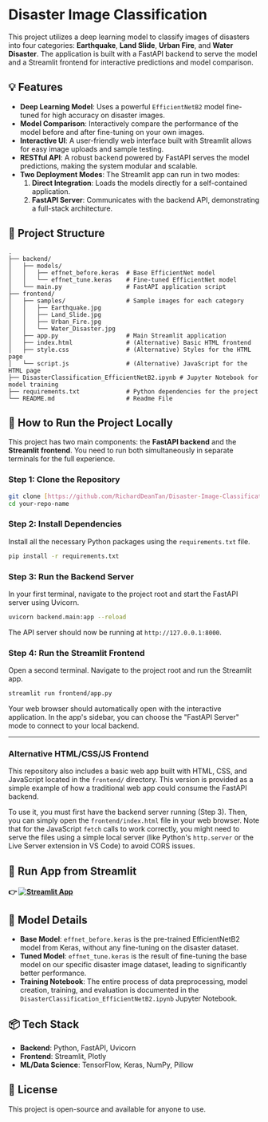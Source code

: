# Disaster Image Classification

This project utilizes a deep learning model to classify images of disasters into four categories: **Earthquake**, **Land Slide**, **Urban Fire**, and **Water Disaster**. The application is built with a FastAPI backend to serve the model and a Streamlit frontend for interactive predictions and model comparison.

## 💡 Features
-   **Deep Learning Model**: Uses a powerful `EfficientNetB2` model fine-tuned for high accuracy on disaster images.
-   **Model Comparison**: Interactively compare the performance of the model before and after fine-tuning on your own images.
-   **Interactive UI**: A user-friendly web interface built with Streamlit allows for easy image uploads and sample testing.
-   **RESTful API**: A robust backend powered by FastAPI serves the model predictions, making the system modular and scalable.
-   **Two Deployment Modes**: The Streamlit app can run in two modes:
    1.  **Direct Integration**: Loads the models directly for a self-contained application.
    2.  **FastAPI Server**: Communicates with the backend API, demonstrating a full-stack architecture.

## 📂 Project Structure

```
.
├── backend/
│   ├── models/
│   │   ├── effnet_before.keras  # Base EfficientNet model
│   │   └── effnet_tune.keras    # Fine-tuned EfficientNet model
│   └── main.py                  # FastAPI application script
├── frontend/
│   ├── samples/                 # Sample images for each category
│   │   ├── Earthquake.jpg
│   │   ├── Land_Slide.jpg
│   │   ├── Urban_Fire.jpg
│   │   └── Water_Disaster.jpg
│   ├── app.py                   # Main Streamlit application
│   ├── index.html               # (Alternative) Basic HTML frontend
│   ├── style.css                # (Alternative) Styles for the HTML page
│   └── script.js                # (Alternative) JavaScript for the HTML page
├── DisasterClassification_EfficientNetB2.ipynb # Jupyter Notebook for model training
├── requirements.txt             # Python dependencies for the project
└── README.md                    # Readme File
```

## 🚀 How to Run the Project Locally
This project has two main components: the **FastAPI backend** and the **Streamlit frontend**. You need to run both simultaneously in separate terminals for the full experience.

### Step 1: Clone the Repository
```bash
git clone [https://github.com/RichardDeanTan/Disaster-Image-Classification.git](https://github.com/RichardDeanTan/Disaster-Image-Classification.git)
cd your-repo-name
```

### Step 2: Install Dependencies
Install all the necessary Python packages using the `requirements.txt` file.

```bash
pip install -r requirements.txt
```

### Step 3: Run the Backend Server
In your first terminal, navigate to the project root and start the FastAPI server using Uvicorn.

```bash
uvicorn backend.main:app --reload
```

The API server should now be running at `http://127.0.0.1:8000`.

### Step 4: Run the Streamlit Frontend
Open a second terminal. Navigate to the project root and run the Streamlit app.

```bash
streamlit run frontend/app.py
```

Your web browser should automatically open with the interactive application. In the app's sidebar, you can choose the "FastAPI Server" mode to connect to your local backend.

---

### Alternative HTML/CSS/JS Frontend
This repository also includes a basic web app built with HTML, CSS, and JavaScript located in the `frontend/` directory. This version is provided as a simple example of how a traditional web app could consume the FastAPI backend.

To use it, you must first have the backend server running (Step 3). Then, you can simply open the `frontend/index.html` file in your web browser. Note that for the JavaScript `fetch` calls to work correctly, you might need to serve the files using a simple local server (like Python's `http.server` or the Live Server extension in VS Code) to avoid CORS issues.

## 🚀 Run App from Streamlit
#### 👉 [![Streamlit App](https://static.streamlit.io/badges/streamlit_badge_black_white.svg)](https://richarddeantanjaya-disaster-image-classification.streamlit.app/)

## 🧠 Model Details
-   **Base Model**: `effnet_before.keras` is the pre-trained EfficientNetB2 model from Keras, without any fine-tuning on the disaster dataset.
-   **Tuned Model**: `effnet_tune.keras` is the result of fine-tuning the base model on our specific disaster image dataset, leading to significantly better performance.
-   **Training Notebook**: The entire process of data preprocessing, model creation, training, and evaluation is documented in the `DisasterClassification_EfficientNetB2.ipynb` Jupyter Notebook.

## 📦 Tech Stack
-   **Backend**: Python, FastAPI, Uvicorn
-   **Frontend**: Streamlit, Plotly
-   **ML/Data Science**: TensorFlow, Keras, NumPy, Pillow

## 📝 License
This project is open-source and available for anyone to use.